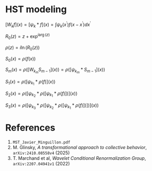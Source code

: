 # HST modeling

$`[ W_k f](x) = [\psi_k * f](x) = \int \psi_k(x^\prime) f(x - x^\prime) dx^\prime`$

$`R_0(z) = z + \exp^{i \arg (z)}`$

$`\rho(z) = i \ln (R_0(z))`$

$`S_0(x) = \rho(f(x))`$

$`S_m(x) = \rho\left([W_{k_m} S_{m-1}](x)\right) = \rho\left([\psi_{k_m} * S_{m-1}](x)\right)`$

$`S_1(x) = \rho\left([\psi_{k_1} * \rho(f)](x)\right)`$

$`S_2(x) = \rho\left([\psi_{k_2} * \rho\left([\psi_{k_1} * \rho(f)]\right)](x)\right)`$

$`S_3(x) = \rho\left([\psi_{k_3} * \rho\left([\psi_{k_2} * \rho\left([\psi_{k_1} * \rho(f)]\right)]\right)](x)\right)`$

# References
1. `MST_Javier_Minguillon.pdf`
2. M. Glinsky, *A transformational approach to collective behavior*, `arXiv:2410.08558v4` (2025)
3. T. Marchand et al, *Wavelet Conditional Renormalization Group*, `arXiv:2207.04941v1` (2022)
